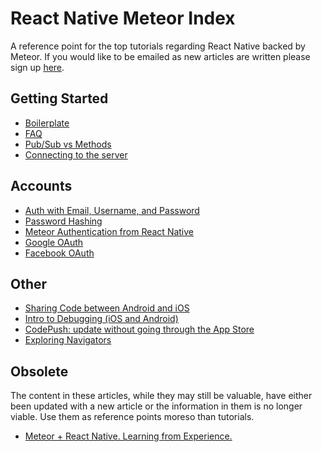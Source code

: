 # React Native Meteor Index

A reference point for the top tutorials regarding React Native backed by Meteor. If you would like to be emailed as new articles are written please sign up [here](http://eepurl.com/bQbX1r).

## Getting Started

- [Boilerplate](http://blog.differential.com/react-native-meteor-boilerplate/)
- [FAQ](https://medium.com/@spencer_carli/react-native-meteor-faq-919af1db7239#.z5kjham6w)
- [Pub/Sub vs Methods](https://medium.com/@spencer_carli/pub-sub-versus-methods-in-react-native-meteor-eb9213a77633#.mc50h2wgr)
- [Connecting to the server](http://blog.differential.com/easily-connect-react-native-to-a-meteor-server/)

## Accounts

- [Auth with Email, Username, and Password](https://medium.com/@spencer_carli/react-native-meteor-auth-with-email-username-and-password-d2085c732276#.3belsh708)
- [Password Hashing](http://blog.differential.com/password-hashing-for-meteor-react-native/)
- [Meteor Authentication from React Native](http://blog.differential.com/meteor-authentication-from-react-native/)
- [Google OAuth](http://blog.differential.com/meteor-google-oauth-from-react-native/)
- [Facebook OAuth](https://medium.com/@spencer_carli/react-native-meteor-oauth-with-facebook-3d1346d7cdb7#.mo4dh027o)

## Other

- [Sharing Code between Android and iOS](http://blog.differential.com/sharing-code-between-android-and-ios-in-react-native/)
- [Intro to Debugging (iOS and Android)](http://blog.differential.com/intro-to-debugging-react-native-ios-and-android/)
- [CodePush: update without going through the App Store](http://blog.differential.com/react-native-codepush/)
- [Exploring Navigators](https://medium.com/@spencer_carli/exploring-navigators-in-react-native-869b6ab47e0f#.gmf19she4)

## Obsolete

The content in these articles, while they may still be valuable, have either been updated with a new article or the information in them is no longer viable. Use them as reference points moreso than tutorials.

- [Meteor + React Native. Learning from Experience.](http://blog.differential.com/meteor-react-native-learning-from-experience/)
